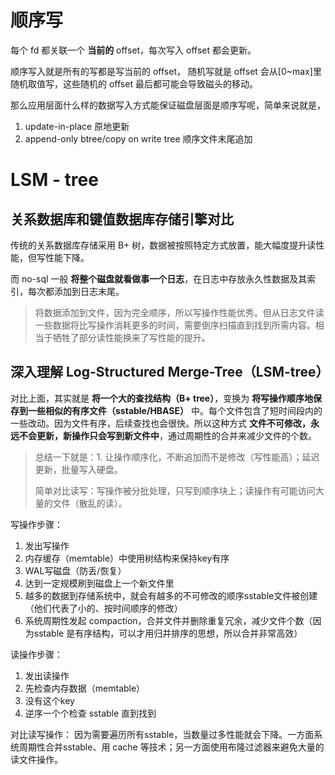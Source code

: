 # 顺序写

每个 fd 都关联一个 **当前的** offset，每次写入 offset 都会更新。

顺序写入就是所有的写都是写当前的 offset，
随机写就是 offset 会从[0~max]里随机取值写，这些随机的 offset 最后都可能会导致磁头的移动。


那么应用层面什么样的数据写入方式能保证磁盘层面是顺序写呢，简单来说就是，
1.  update-in-place 原地更新
2.  append-only btree/copy on write tree 顺序文件末尾追加

# LSM - tree

## 关系数据库和键值数据库存储引擎对比

传统的关系数据库存储采用 B+ 树，数据被按照特定方式放置，能大幅度提升读性能，但写性能下降。

而 no-sql 一般 **将整个磁盘就看做事一个日志**，在日志中存放永久性数据及其索引，每次都添加到日志末尾。
> 将数据添加到文件，因为完全顺序，所以写操作性能优秀。但从日志文件读一些数据将比写操作消耗更多的时间，需要倒序扫描直到找到所需内容。相当于牺牲了部分读性能换来了写性能的提升。

## 深入理解 Log-Structured Merge-Tree（LSM-tree）

对比上面，其实就是 **将一个大的查找结构（B+ tree）**，变换为 **将写操作顺序地保存到一些相似的有序文件（sstable/HBASE）** 中。每个文件包含了短时间段内的一些改动。因为文件有序，后续查找也会很快。所以这种方式 **文件不可修改，永远不会更新，新操作只会写到新文件中**，通过周期性的合并来减少文件的个数。
> 总结一下就是：1. 让操作顺序化，不断追加而不是修改（写性能高）；延迟更新，批量写入硬盘。
> 
> 简单对比读写：写操作被分批处理，只写到顺序块上；读操作有可能访问大量的文件（散乱的读）。

写操作步骤：
1. 发出写操作
2. 内存缓存（memtable）中使用树结构来保持key有序
3. WAL写磁盘（防丢/恢复）
4. 达到一定规模刷到磁盘上一个新文件里
5. 越多的数据到存储系统中，就会有越多的不可修改的顺序sstable文件被创建（他们代表了小的、按时间顺序的修改）
6. 系统周期性发起 compaction，合并文件并删除重复冗余，减少文件个数（因为sstable 是有序结构，可以才用归并排序的思想，所以合并非常高效）


读操作步骤：
1. 发出读操作
2. 先检查内存数据（memtable）
3. 没有这个key
4. 逆序一个个检查 sstable 直到找到

对比读写操作：
因为需要遍历所有sstable，当数量过多性能就会下降。一方面系统周期性合并sstable、用 cache 等技术；另一方面使用布隆过滤器来避免大量的读文件操作。














